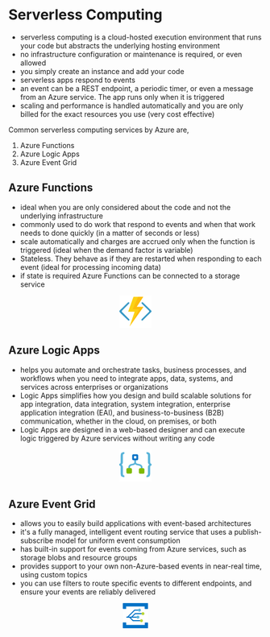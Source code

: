 # Serverless Computing

- serverless computing is a cloud-hosted execution environment that runs your code but abstracts the underlying hosting environment
- no infrastructure configuration or maintenance is required, or even allowed
- you simply create an instance and add your code
- serverless apps respond to events
- an event can be a REST endpoint, a periodic timer, or even a message from an Azure service. The app runs only when it is triggered
- scaling and performance is handled automatically and you are only billed for the exact resources you use (very cost effective)

Common serverless computing services by Azure are,
1. Azure Functions
2. Azure Logic Apps
3. Azure Event Grid

## Azure Functions

- ideal when you are only considered about the code and not the underlying infrastructure
- commonly used to do work that respond to events and when that work needs to done quickly (in a matter of seconds or less)
- scale automatically and charges are accrued only when the function is triggered (ideal when the demand factor is variable)
- Stateless. They behave as if they are restarted when responding to each event (ideal for processing incoming data)
- if state is required Azure Functions can be connected to a storage service

<p align="center">
<img src="https://raw.githubusercontent.com/BIT-R0nIn/AZ-900-Microsoft-Azure-Fundamentals-Study-Notes/master/img/function.png"></p>

## Azure Logic Apps

- helps you automate and orchestrate tasks, business processes, and workflows when you need to integrate apps, data, systems, and services across enterprises or organizations
- Logic Apps simplifies how you design and build scalable solutions for app integration, data integration, system integration, enterprise application integration (EAI), and business-to-business (B2B) communication, whether in the cloud, on premises, or both
- Logic Apps are designed in a web-based designer and can execute logic triggered by Azure services without writing any code

<p align="center">
<img src="https://raw.githubusercontent.com/BIT-R0nIn/AZ-900-Microsoft-Azure-Fundamentals-Study-Notes/master/img/logic.png"></p>

## Azure Event Grid

- allows you to easily build applications with event-based architectures
- it's a fully managed, intelligent event routing service that uses a publish-subscribe model for uniform event consumption
- has built-in support for events coming from Azure services, such as storage blobs and resource groups
- provides support to your own non-Azure-based events in near-real time, using custom topics
- you can use filters to route specific events to different endpoints, and ensure your events are reliably delivered

<p align="center">
<img src="https://raw.githubusercontent.com/BIT-R0nIn/AZ-900-Microsoft-Azure-Fundamentals-Study-Notes/master/img/event.png"></p>